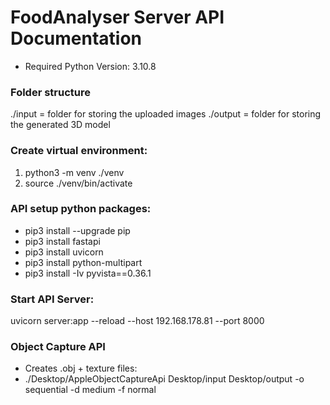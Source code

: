 # FoodAnalyser Server API Documentation
- Required Python Version: 3.10.8

### Folder structure
./input = folder for storing the uploaded images
./output = folder for storing the generated 3D model

### Create virtual environment:
1. python3 -m venv ./venv
2. source ./venv/bin/activate

### API setup python packages:
- pip3 install --upgrade pip
- pip3 install fastapi
- pip3 install uvicorn
- pip3 install python-multipart
- pip3 install -Iv pyvista==0.36.1

### Start API Server:
uvicorn server:app --reload --host 192.168.178.81 --port 8000

### Object Capture API
- Creates .obj + texture files:
- ./Desktop/AppleObjectCaptureApi Desktop/input Desktop/output -o sequential -d medium -f normal